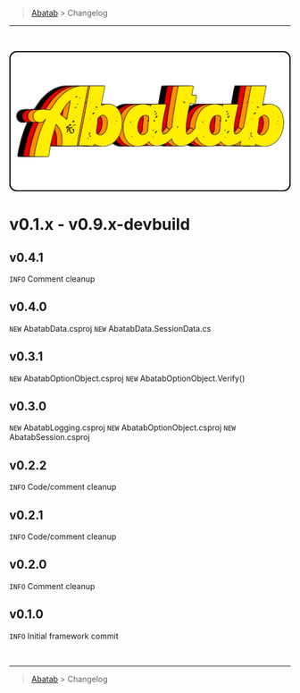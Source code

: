 <!-- A generic template for an CHANGELOG document [b220829.094029]
     - All URLs should use reference-links added at the end of this documentation.
-->

<!-- BREADCRUMBS
     - Documentation breadcrumbs.
     - This should also be at the end of the documentation as well.
-->
> [Abatab][REPOSITORY-URL] > Changelog

***

<br>
<div align="center">

  <!-- PROJECT LOGO
      - Project logo should be located at "./.github/Logos/ProjectLogo.png".
      - Short description of the project.
  -->
  ![REPOSITORY-LOGO][REPOSITORY-LOGO]

</div>

# v0.1.x - v0.9.x-devbuild

## v0.4.1
`INFO` Comment cleanup

## v0.4.0
`NEW` AbatabData.csproj
`NEW` AbatabData.SessionData.cs

## v0.3.1
`NEW` AbatabOptionObject.csproj
`NEW` AbatabOptionObject.Verify()

## v0.3.0
`NEW` AbatabLogging.csproj
`NEW` AbatabOptionObject.csproj
`NEW` AbatabSession.csproj

## v0.2.2
`INFO` Code/comment cleanup

## v0.2.1
`INFO` Code/comment cleanup

## v0.2.0
`INFO` Comment cleanup

## v0.1.0
`INFO` Initial framework commit

<!-- BREADCRUMBS
     - Documentation breadcrumbs. This should also be at the start of the documentation as well.
-->
<br>

***

> [Abatab][REPOSITORY-URL] > Changelog

<!-- REFERENCE LINKS: STANDARD
     These reference links should be standard across all project documentation.
-->
[REPOSITORY-URL]: https://github.com/spectrum-health-systems/Abatab
[REPOSITORY-LOGO]: ../.github/Logos/ProjectLogo.png